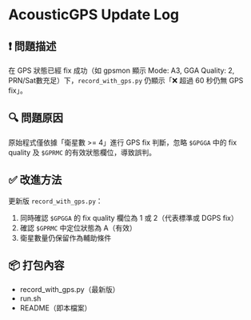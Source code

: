 # AcousticGPS Update Log

## ❗ 問題描述
在 GPS 狀態已經 fix 成功（如 gpsmon 顯示 Mode: A3, GGA Quality: 2, PRN/Sat數充足）下，`record_with_gps.py` 仍顯示「❌ 超過 60 秒仍無 GPS fix」。

## 🔍 問題原因
原始程式僅依據「衛星數 >= 4」進行 GPS fix 判斷，忽略 `$GPGGA` 中的 fix quality 及 `$GPRMC` 的有效狀態欄位，導致誤判。

## ✅ 改進方法
更新版 `record_with_gps.py`：
1. 同時確認 `$GPGGA` 的 fix quality 欄位為 1 或 2（代表標準或 DGPS fix）
2. 確認 `$GPRMC` 中定位狀態為 A（有效）
3. 衛星數量仍保留作為輔助條件

## 📦 打包內容
- record_with_gps.py（最新版）
- run.sh
- README（即本檔案）
